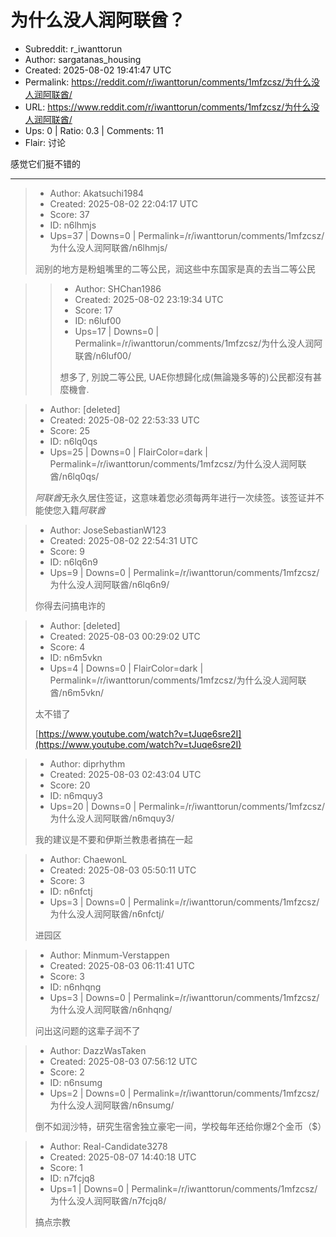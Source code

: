 # 为什么没人润阿联酋？

- Subreddit: r_iwanttorun
- Author: sargatanas_housing
- Created: 2025-08-02 19:41:47 UTC
- Permalink: https://reddit.com/r/iwanttorun/comments/1mfzcsz/为什么没人润阿联酋/
- URL: https://www.reddit.com/r/iwanttorun/comments/1mfzcsz/为什么没人润阿联酋/
- Ups: 0 | Ratio: 0.3 | Comments: 11
- Flair: 讨论


感觉它们挺不错的


---

> - Author: Akatsuchi1984
> - Created: 2025-08-02 22:04:17 UTC
> - Score: 37
> - ID: n6lhmjs
> - Ups=37 | Downs=0 | Permalink=/r/iwanttorun/comments/1mfzcsz/为什么没人润阿联酋/n6lhmjs/
>
> 润别的地方是粉蛆嘴里的二等公民，润这些中东国家是真的去当二等公民

>> - Author: SHChan1986
>> - Created: 2025-08-02 23:19:34 UTC
>> - Score: 17
>> - ID: n6luf00
>> - Ups=17 | Downs=0 | Permalink=/r/iwanttorun/comments/1mfzcsz/为什么没人润阿联酋/n6luf00/
>>
>> 想多了, 別說二等公民, UAE你想歸化成(無論幾多等的)公民都沒有甚麼機會.

> - Author: [deleted]
> - Created: 2025-08-02 22:53:33 UTC
> - Score: 25
> - ID: n6lq0qs
> - Ups=25 | Downs=0 | FlairColor=dark | Permalink=/r/iwanttorun/comments/1mfzcsz/为什么没人润阿联酋/n6lq0qs/
>
> *阿联酋*无永久居住签证，这意味着您必须每两年进行一次续签。该签证并不能使您入籍*阿联酋*

> - Author: JoseSebastianW123
> - Created: 2025-08-02 22:54:31 UTC
> - Score: 9
> - ID: n6lq6n9
> - Ups=9 | Downs=0 | Permalink=/r/iwanttorun/comments/1mfzcsz/为什么没人润阿联酋/n6lq6n9/
>
> 你得去问搞电诈的

> - Author: [deleted]
> - Created: 2025-08-03 00:29:02 UTC
> - Score: 4
> - ID: n6m5vkn
> - Ups=4 | Downs=0 | FlairColor=dark | Permalink=/r/iwanttorun/comments/1mfzcsz/为什么没人润阿联酋/n6m5vkn/
>
> 太不错了
> 
> [https://www.youtube.com/watch?v=tJuqe6sre2I](https://www.youtube.com/watch?v=tJuqe6sre2I)

> - Author: diprhythm
> - Created: 2025-08-03 02:43:04 UTC
> - Score: 20
> - ID: n6mquy3
> - Ups=20 | Downs=0 | Permalink=/r/iwanttorun/comments/1mfzcsz/为什么没人润阿联酋/n6mquy3/
>
> 我的建议是不要和伊斯兰教患者搞在一起

> - Author: ChaewonL
> - Created: 2025-08-03 05:50:11 UTC
> - Score: 3
> - ID: n6nfctj
> - Ups=3 | Downs=0 | Permalink=/r/iwanttorun/comments/1mfzcsz/为什么没人润阿联酋/n6nfctj/
>
> 进园区

> - Author: Minmum-Verstappen
> - Created: 2025-08-03 06:11:41 UTC
> - Score: 3
> - ID: n6nhqng
> - Ups=3 | Downs=0 | Permalink=/r/iwanttorun/comments/1mfzcsz/为什么没人润阿联酋/n6nhqng/
>
> 问出这问题的这辈子润不了

> - Author: DazzWasTaken
> - Created: 2025-08-03 07:56:12 UTC
> - Score: 2
> - ID: n6nsumg
> - Ups=2 | Downs=0 | Permalink=/r/iwanttorun/comments/1mfzcsz/为什么没人润阿联酋/n6nsumg/
>
> 倒不如润沙特，研究生宿舍独立豪宅一间，学校每年还给你爆2个金币（$）

> - Author: Real-Candidate3278
> - Created: 2025-08-07 14:40:18 UTC
> - Score: 1
> - ID: n7fcjq8
> - Ups=1 | Downs=0 | Permalink=/r/iwanttorun/comments/1mfzcsz/为什么没人润阿联酋/n7fcjq8/
>
> 搞点宗教
